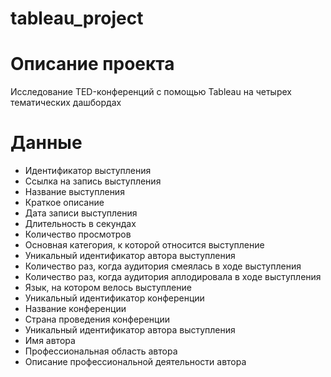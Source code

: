 # tableau_project
# Описание проекта
Исследование TED-конференций с помощью Tableau на четырех тематических дашбордах
# Данные
- Идентификатор выступления
- Ссылка на запись выступления
- Название выступления
- Краткое описание
- Дата записи выступления
- Длительность в секундах
- Количество просмотров
- Основная категория, к которой относится выступление
- Уникальный идентификатор автора выступления
- Количество раз, когда аудитория смеялась в ходе выступления
- Количество раз, когда аудитория аплодировала в ходе выступления
- Язык, на котором велось выступление
- Уникальный идентификатор конференции
- Название конференции
- Страна проведения конференции
- Уникальный идентификатор автора выступления
- Имя автора
- Профессиональная область автора
- Описание профессиональной деятельности автора


